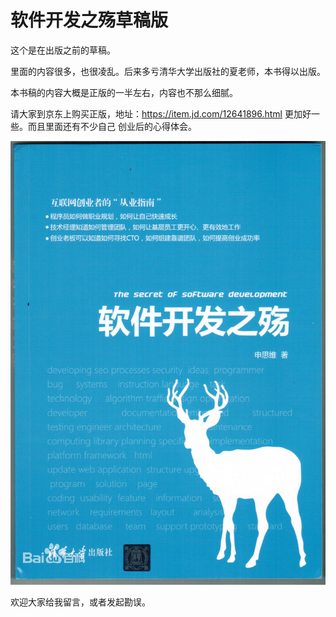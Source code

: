 # 软件开发之殇草稿版

这个是在出版之前的草稿。

里面的内容很多，也很凌乱。后来多亏清华大学出版社的夏老师，本书得以出版。

本书稿的内容大概是正版的一半左右，内容也不那么细腻。

请大家到京东上购买正版，地址：https://item.jd.com/12641896.html 更加好一些。而且里面还有不少自己
创业后的心得体会。

![cover](images/cover.jpg)

欢迎大家给我留言，或者发起勘误。
